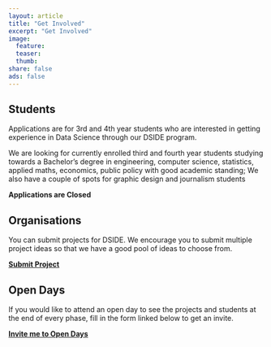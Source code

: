```yaml
---
layout: article
title: "Get Involved"
excerpt: "Get Involved"
image:
  feature:
  teaser:
  thumb:
share: false
ads: false
---
```


## Students

Applications are for 3rd and 4th year students who are interested in getting experience in Data Science through our DSIDE program.

We are looking for currently enrolled third and fourth year students studying towards a Bachelor’s degree in engineering, computer science, statistics, applied maths, economics, public policy with good academic standing; 
We also have a couple of spots for graphic design and journalism students 

**Applications are Closed**

## Organisations

You can submit projects for DSIDE. We encourage you to submit multiple project ideas so that we have a good pool of ideas to choose from.

**[Submit Project](http://bitly.com/DSIDE2016ProjectSubmission)**

## Open Days

If you would like to attend an open day to see the projects and students at the end of every phase, fill in the form linked below to get an invite.

**[Invite me to Open Days](https://docs.google.com/forms/d/1Xa_fjzTP4YMypp7ekkIMsjDd3DYbQA3VU7QE7iJ2EGQ/viewform)**

